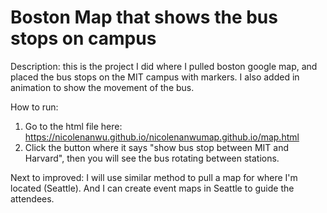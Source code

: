 # Boston Map that shows the bus stops on campus
Description: this is the project I did where I pulled boston google map, and placed the bus stops on the MIT campus with markers. I also added in animation to show the movement of the bus.

How to run:
1. Go to the html file here: https://nicolenanwu.github.io/nicolenanwumap.github.io/map.html
2. Click the button where it says "show bus stop between MIT and Harvard", then you will see the bus rotating between stations.

Next to improved:
I will use similar method to pull a map for where I'm located (Seattle). And I can create event maps in Seattle to guide the attendees.

